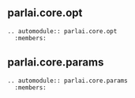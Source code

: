 ## parlai.core.opt
```{eval-rst}
.. automodule:: parlai.core.opt
  :members:
```

## parlai.core.params
```{eval-rst}
.. automodule:: parlai.core.params
  :members:
```
